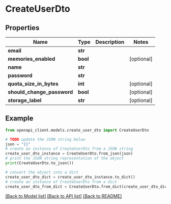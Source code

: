 # CreateUserDto


## Properties

Name | Type | Description | Notes
------------ | ------------- | ------------- | -------------
**email** | **str** |  | 
**memories_enabled** | **bool** |  | [optional] 
**name** | **str** |  | 
**password** | **str** |  | 
**quota_size_in_bytes** | **int** |  | [optional] 
**should_change_password** | **bool** |  | [optional] 
**storage_label** | **str** |  | [optional] 

## Example

```python
from openapi_client.models.create_user_dto import CreateUserDto

# TODO update the JSON string below
json = "{}"
# create an instance of CreateUserDto from a JSON string
create_user_dto_instance = CreateUserDto.from_json(json)
# print the JSON string representation of the object
print(CreateUserDto.to_json())

# convert the object into a dict
create_user_dto_dict = create_user_dto_instance.to_dict()
# create an instance of CreateUserDto from a dict
create_user_dto_from_dict = CreateUserDto.from_dict(create_user_dto_dict)
```
[[Back to Model list]](../README.md#documentation-for-models) [[Back to API list]](../README.md#documentation-for-api-endpoints) [[Back to README]](../README.md)


